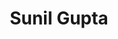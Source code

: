 ---
title: "Sunil Gupta"
# page header background image
image: "/images/team/sunil-gupta.png"
designation: ""
social: "https://www.linkedin.com/in/sunil-gupta-57962214"
# save as draft
draft: false
type: "team-person"
---